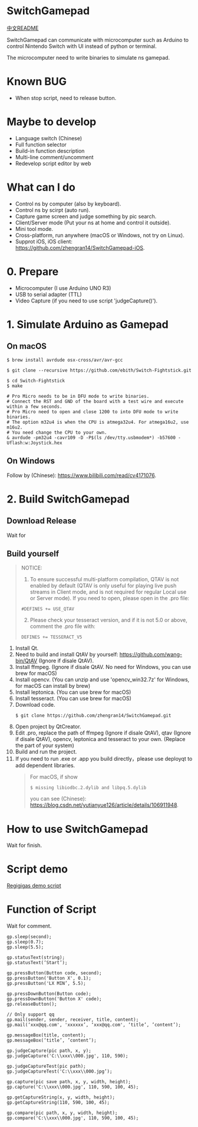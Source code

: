 # SwitchGamepad

[中文README](https://github.com/zhengran14/SwitchGamepad/blob/master/README_zh_cn.md)

SwitchGamepad can communicate with microcomputer such as Arduino to control Nintendo Switch with UI instead of python or terminal.

The microcomputer need to write binaries to simulate ns gamepad.

# Known BUG
- When stop script, need to release button.

# Maybe to develop
- Language switch (Chinese)
- Full function selector
- Build-in function description
- Multi-line comment/uncomment
- Redevelop script editor by web

# What can I do
- Control ns by computer (also by keyboard).
- Control ns by scirpt (auto run).
- Capture game screen and judge something by pic search.
- Client/Server mode (Put your ns at home and control it outside).
- Mini tool mode.
- Cross-platform, run anywhere (macOS or Windows, not try on Linux).
- Supprot iOS, iOS client: https://github.com/zhengran14/SwitchGamepad-iOS.

# 0. Prepare
- Microcomputer (I use Arduino UNO R3)
- USB to serial adapter (TTL)
- Video Capture (if you need to use script 'judgeCapture()').

# 1. Simulate Arduino as Gamepad
## On macOS
```
$ brew install avrdude osx-cross/avr/avr-gcc

$ git clone --recursive https://github.com/ebith/Switch-Fightstick.git

$ cd Switch-Fightstick
$ make

# Pro Micro needs to be in DFU mode to write binaries.
# Connect the RST and GND of the board with a test wire and execute within a few seconds.
# Pro Micro need to open and close 1200 to into DFU mode to write binaries.
# The option m32u4 is when the CPU is atmega32u4. For atmega16u2, use m16u2.
# You need change the CPU to your own.
& avrdude -pm32u4 -cavr109 -D -P$(ls /dev/tty.usbmodem*) -b57600 -Uflash:w:Joystick.hex
```

## On Windows
Follow by (Chinese): https://www.bilibili.com/read/cv4171076.

# 2. Build SwitchGamepad
## Download Release
Wait for
## Build yourself
> NOTICE:
> 
> 1. To ensure successful multi-platform compilation, QTAV is not enabled by default (QTAV is only useful for playing live push streams in Client mode, and is not required for regular Local use or Server mode). If you need to open, please open in the .pro file:
> ```
> #DEFINES += USE_QTAV
> ```
> 2. Please check your tesseract version, and if it is not 5.0 or above, comment the .pro file with:
> ```
> DEFINES += TESSERACT_V5
> ```
1. Install Qt.
2. Need to build and install QtAV by yourself: https://github.com/wang-bin/QtAV (Ignore if disale QtAV).
3. Install ffmpeg. (Ignore if disale QtAV. No need for Windows, you can use brew for macOS)
4. Install opencv. (You can unzip and use 'opencv_win32.7z' for Windows, for macOS can install by brew)
5. Install leptonica. (You can use brew for macOS)
6. Install tesseract. (You can use brew for macOS)
7. Download code.
   ```
   $ git clone https://github.com/zhengran14/SwitchGamepad.git
   ```
8. Open project by QtCreator.
9. Edit .pro, replace the path of ffmpeg (Ignore if disale QtAV), qtav (Ignore if disale QtAV), opencv, leptonica and tesseract to your own. (Replace the part of your system)
10. Build and run the project.
11. If you need to run .exe or .app you build directly，please use deployqt to add dependent libraries.
    > For macOS, if show
    > ```
    > $ missing libiodbc.2.dylib and libpq.5.dylib
    > ```
    > you can see (Chinese): https://blog.csdn.net/yutianyue126/article/details/106911948.

# How to use SwitchGamepad
Wait for finish.

# Script demo
[Regigigas demo script](https://github.com/zhengran14/SwitchGamepad/blob/master/scripts%20demo/Regigigas%20demo%20script.js)

# Function of Script
Wait for comment.
```
gp.sleep(second);
gp.sleep(0.7);
gp.sleep(5.5);

gp.statusText(string);
gp.statusText(‘Start’);

gp.pressButton(Button code, second);
gp.pressButton('Button X', 0.1);
gp.pressButton('LX MIN’, 5.5);

gp.pressDownButton(Button code);
gp.pressDownButton('Button X' code);
gp.releaseButton();

// Only support qq
gp.mail(sender, sender, receiver, title, content);
gp.mail(‘xxx@qq.com', 'xxxxxx’, ‘xxx@qq.com', ‘title’, ’content’);

gp.messageBox(title, content);
gp.messageBox(‘title’, ’content’);

gp.judgeCapture(pic path, x, y);
gp.judgeCapture('C:\\xxx\\000.jpg', 110, 590);

gp.judgeCaptureTest(pic path);
gp.judgeCaptureTest('C:\\xxx\\000.jpg’);

gp.capture(pic save path, x, y, width, height);
gp.capture('C:\\xxx\\000.jpg', 110, 590, 100, 45);

gp.getCaptureString(x, y, width, height);
gp.getCaptureString(110, 590, 100, 45);

gp.compare(pic path, x, y, width, height);
gp.compare('C:\\xxx\\000.jpg', 110, 590, 100, 45);
```
